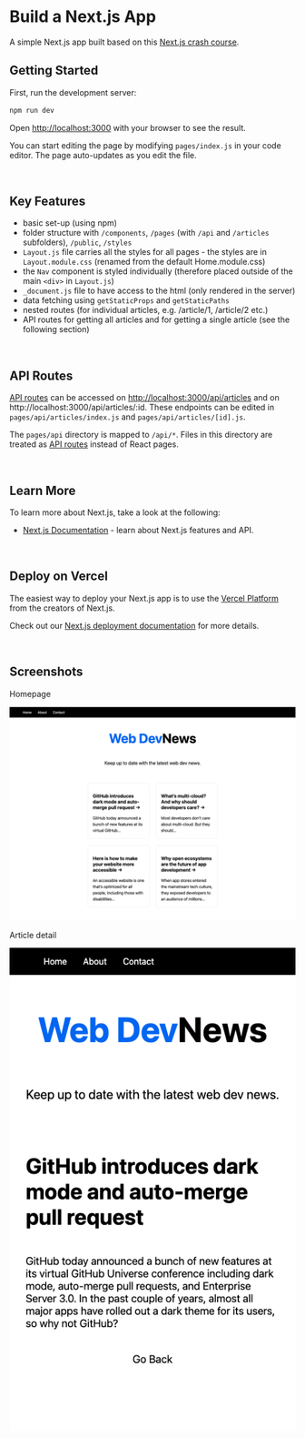 # Build a Next.js App

A simple Next.js app built based on this [Next.js crash course](https://www.youtube.com/watch?v=mTz0GXj8NN0).

## Getting Started

First, run the development server:

```bash
npm run dev
```

Open [http://localhost:3000](http://localhost:3000) with your browser to see the result.

You can start editing the page by modifying `pages/index.js` in your code editor. The page auto-updates as you edit the file.

<br>

## Key Features

- basic set-up (using npm)
- folder structure with `/components`, `/pages` (with `/api` and `/articles` subfolders), `/public`, `/styles`
- `Layout.js` file carries all the styles for all pages - the styles are in `Layout.module.css` (renamed from the default Home.module.css)
- the `Nav` component is styled individually (therefore placed outside of the main `<div>` in `Layout.js`)
- `_document.js` file to have access to the html (only rendered in the server)
- data fetching using `getStaticProps` and `getStaticPaths`
- nested routes (for individual articles, e.g. /article/1, /article/2 etc.)
- API routes for getting all articles and for getting a single article (see the following section)

<br>

## API Routes

[API routes](https://nextjs.org/docs/api-routes/introduction) can be accessed on [http://localhost:3000/api/articles](http://localhost:3000/api/articles) and on http://localhost:3000/api/articles/:id. These endpoints can be edited in `pages/api/articles/index.js` and `pages/api/articles/[id].js`.

The `pages/api` directory is mapped to `/api/*`. Files in this directory are treated as [API routes](https://nextjs.org/docs/api-routes/introduction) instead of React pages.

<br>

## Learn More

To learn more about Next.js, take a look at the following:

- [Next.js Documentation](https://nextjs.org/docs) - learn about Next.js features and API.

<br>

## Deploy on Vercel

The easiest way to deploy your Next.js app is to use the [Vercel Platform](https://vercel.com/new?utm_medium=default-template&filter=next.js&utm_source=create-next-app&utm_campaign=create-next-app-readme) from the creators of Next.js.

Check out our [Next.js deployment documentation](https://nextjs.org/docs/deployment) for more details.

<br>

## Screenshots

Homepage

![Image](./components/Images/home.png)

Article detail

![Image](./components/Images/article-detail.png)
